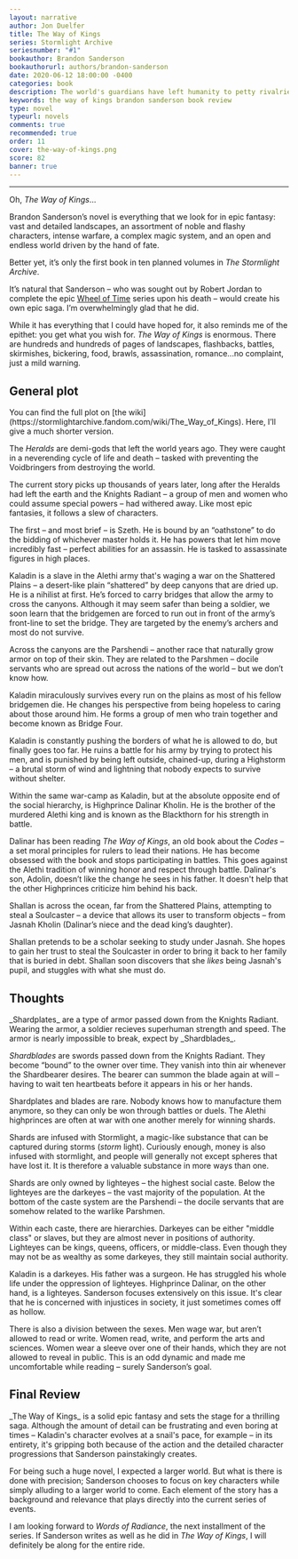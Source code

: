 ```yaml
---
layout: narrative
author: Jon Duelfer
title: The Way of Kings
series: Stormlight Archive
seriesnumber: "#1"
bookauthor: Brandon Sanderson
bookauthorurl: authors/brandon-sanderson
date: 2020-06-12 18:00:00 -0400
categories: book
description: The world's guardians have left humanity to petty rivalries and deceit. Highprince Dalinar Kholin must unite his kingdom before the Voidbringers return. Kaladin must escape slavery and find his true calling. Shallan must save her house from ruin while discovering the truth of the world and what is to come.
keywords: the way of kings brandon sanderson book review
type: novel
typeurl: novels
comments: true
recommended: true
order: 11
cover: the-way-of-kings.png
score: 82
banner: true
---
```

<hr/>

Oh, _The Way of Kings_…

Brandon Sanderson’s novel is everything that we look for in epic fantasy: vast and detailed landscapes, an assortment of noble and flashy characters, intense warfare, a complex magic system, and an open and endless world driven by the hand of fate.

Better yet, it’s only the first book in ten planned volumes in _The Stormlight Archive_.

It’s natural that Sanderson – who was sought out by Robert Jordan to complete the epic [Wheel of Time](https://en.wikipedia.org/wiki/The_Wheel_of_Time) series upon his death – would create his own epic saga. I’m overwhelmingly glad that he did.

While it has everything that I could have hoped for, it also reminds me of the epithet: you get what you wish for. _The Way of Kings_ is enormous. There are hundreds and hundreds of pages of landscapes, flashbacks, battles, skirmishes, bickering, food, brawls, assassination, romance...no complaint, just a mild warning.

<h2><strong>General plot</strong></h2>
You can find the full plot on [the wiki](https://stormlightarchive.fandom.com/wiki/The_Way_of_Kings). Here, I’ll give a much shorter version.

The _Heralds_ are demi-gods that left the world years ago. They were caught in a neverending cycle of life and death – tasked with preventing the Voidbringers from destroying the world.

The current story picks up thousands of years later, long after the Heralds had left the earth and the Knights Radiant – a group of men and women who could assume special powers – had withered away. Like most epic fantasies, it follows a slew of characters.

The first – and most brief – is Szeth. He is bound by an “oathstone” to do the bidding of whichever master holds it. He has powers that let him move incredibly fast – perfect abilities for an assassin. He is tasked to assassinate figures in high places.

Kaladin is a slave in the Alethi army that's waging a war on the Shattered Plains – a desert-like plain “shattered” by deep canyons that are dried up. He is a nihilist at first. He’s forced to carry bridges that allow the army to cross the canyons. Although it may seem safer than being a soldier, we soon learn that the bridgemen are forced to run out in front of the army’s front-line to set the bridge. They are targeted by the enemy’s archers and most do not survive.

Across the canyons are the Parshendi – another race that naturally grow armor on top of their skin. They are related to the Parshmen – docile servants who are spread out across the nations of the world – but we don’t know how.

Kaladin miraculously survives every run on the plains as most of his fellow bridgemen die. He changes his perspective from being hopeless to caring about those around him. He forms a group of men who train together and become known as Bridge Four.

Kaladin is constantly pushing the borders of what he is allowed to do, but finally goes too far. He ruins a battle for his army by trying to protect his men, and is punished by being left outside, chained-up, during a Highstorm – a brutal storm of wind and lightning that nobody expects to survive without shelter.

Within the same war-camp as Kaladin, but at the absolute opposite end of the social hierarchy, is Highprince Dalinar Kholin. He is the brother of the murdered Alethi king and is known as the Blackthorn for his strength in battle. 

Dalinar has been reading _The Way of Kings_, an old book about the _Codes_ – a set moral principles for rulers to lead their nations. He has become obsessed with the book and stops participating in battles. This goes against the Alethi tradition of winning honor and respect through battle. Dalinar's son, Adolin, doesn’t like the change he sees in his father. It doesn't help that the other Highprinces criticize him behind his back. 

Shallan is across the ocean, far from the Shattered Plains, attempting to steal a Soulcaster – a device that allows its user to transform objects – from Jasnah Kholin (Dalinar’s niece and the dead king’s daughter).

Shallan pretends to be a scholar seeking to study under Jasnah. She hopes to gain her trust to steal the Soulcaster in order to bring it back to her family that is buried in debt. Shallan soon discovers that she _likes_ being Jasnah's pupil, and stuggles with what she must do.

<h2><strong>Thoughts</strong></h2>
_Shardplates_ are a type of armor passed down from the Knights Radiant. Wearing the armor, a soldier recieves superhuman strength and speed. The armor is nearly impossible to break, expect by _Shardblades_.

_Shardblades_ are swords passed down from the Knights Radiant. They become “bound” to the owner over time. They vanish into thin air whenever the Shardbearer desires. The bearer can summon the blade again at will – having to wait ten heartbeats before it appears in his or her hands.

Shardplates and blades are rare. Nobody knows how to manufacture them anymore, so they can only be won through battles or duels. The Alethi highprinces are often at war with one another merely for winning shards.

Shards are infused with Stormlight, a magic-like substance that can be captured during storms (_storm_ light). Curiously enough, money is also infused with stormlight, and people will generally not except spheres that have lost it. It is therefore a valuable substance in more ways than one.

Shards are only owned by lighteyes – the highest social caste. Below the lighteyes are the darkeyes – the vast majority of the population. At the bottom of the caste system are the Parshendi – the docile servants that are somehow related to the warlike Parshmen.

Within each caste, there are hierarchies. Darkeyes can be either "middle class" or slaves, but they are almost never in positions of authority. Lighteyes can be kings, queens, officers, or middle-class. Even though they may not be as wealthy as some darkeyes, they still maintain social authority.

Kaladin is a darkeyes. His father was a surgeon. He has struggled his whole life under the oppression of lighteyes. Highprince Dalinar, on the other hand, is a lighteyes. Sanderson focuses extensively on this issue. It's clear that he is concerned with injustices in society, it just sometimes comes off as hollow.

There is also a division between the sexes. Men wage war, but aren’t allowed to read or write. Women read, write, and perform the arts and sciences. Women wear a sleeve over one of their hands, which they are not allowed to reveal in public. This is an odd dynamic and made me uncomfortable while reading – surely Sanderson’s goal.

<h2><strong>Final Review</strong></h2>
_The Way of Kings_ is a solid epic fantasy and sets the stage for a thrilling saga. Although the amount of detail can be frustrating and even boring at times – Kaladin's character evolves at a snail's pace, for example – in its entirety, it's gripping both because of the action and the detailed character progressions that Sanderson painstakingly creates.

For being such a huge novel, I expected a larger world. But what is there is done with precision; Sanderson chooses to focus on key characters while simply alluding to a larger world to come. Each element of the story has a background and relevance that plays directly into the current series of events.

I am looking forward to _Words of Radiance_, the next installment of the series. If Sanderson writes as well as he did in _The Way of Kings_, I will definitely be along for the entire ride.